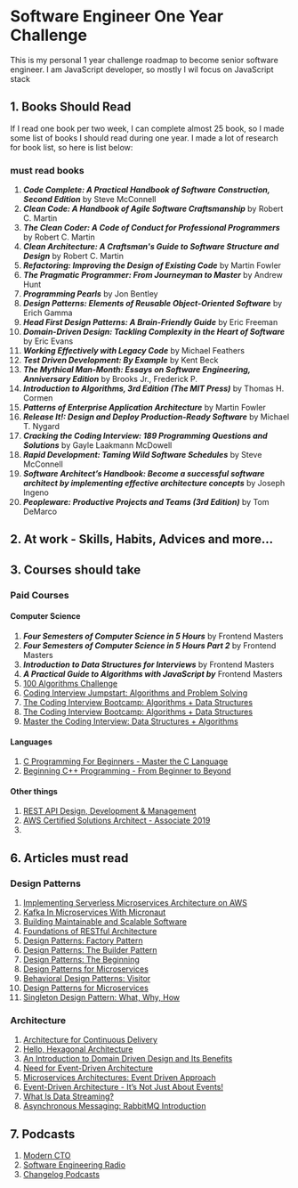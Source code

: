 # Software Engineer One Year Challenge
This is my personal 1 year challenge roadmap to become senior software engineer. I am JavaScript developer, so mostly I wil focus on JavaScript stack

## 1. Books Should Read
If I read one book per two week, I can complete almost 25 book, so I made some list of books I should read during one year. I made a lot of research for book list, so here is list below:
### must read books
1. ***Code Complete: A Practical Handbook of Software Construction, Second Edition***  by Steve McConnell
2. ***Clean Code: A Handbook of Agile Software Craftsmanship*** by Robert C. Martin
3. ***The Clean Coder: A Code of Conduct for Professional Programmers*** by Robert C. Martin
4. ***Clean Architecture: A Craftsman's Guide to Software Structure and Design*** by Robert C. Martin
5. ***Refactoring: Improving the Design of Existing Code*** by Martin Fowler
6. ***The Pragmatic Programmer: From Journeyman to Master*** by Andrew Hunt
7. ***Programming Pearls*** by Jon Bentley
8. ***Design Patterns: Elements of Reusable Object-Oriented Software*** by Erich Gamma
9. ***Head First Design Patterns: A Brain-Friendly Guide*** by Eric Freeman
10. ***Domain-Driven Design: Tackling Complexity in the Heart of Software*** by Eric Evans 
11. ***Working Effectively with Legacy Code*** by Michael Feathers 
12. ***Test Driven Development: By Example*** by Kent Beck
13. ***The Mythical Man-Month: Essays on Software Engineering, Anniversary Edition*** by Brooks Jr., Frederick P.
14. ***Introduction to Algorithms, 3rd Edition (The MIT Press)*** by Thomas H. Cormen
15. ***Patterns of Enterprise Application Architecture*** by Martin Fowler
16. ***Release It!: Design and Deploy Production-Ready Software*** by Michael T. Nygard
17. ***Cracking the Coding Interview: 189 Programming Questions and Solutions*** by Gayle Laakmann McDowell
18. ***Rapid Development: Taming Wild Software Schedules*** by Steve McConnell
19. ***Software Architect’s Handbook: Become a successful software architect by implementing effective architecture concepts*** by Joseph Ingeno
20. ***Peopleware: Productive Projects and Teams (3rd Edition)*** by Tom DeMarco


## 2. At work - Skills, Habits, Advices and more...


## 3. Courses should take

### Paid Courses

#### Computer Science 
1. ***Four Semesters of Computer Science in 5 Hours*** by Frontend Masters
2. ***Four Semesters of Computer Science in 5 Hours Part 2*** by Frontend Masters
3. ***Introduction to Data Structures for Interviews*** by Frontend Masters
4. ***A Practical Guide to Algorithms with JavaScript by*** Frontend Masters
5. [100 Algorithms Challenge](https://www.udemy.com/course/solid-principles-object-oriented-design-architecture/)
6. [Coding Interview Jumpstart: Algorithms and Problem Solving](https://www.udemy.com/course/coding-interview-jumpstart/)
7. [The Coding Interview Bootcamp: Algorithms + Data Structures](https://www.udemy.com/coding-interview-bootcamp-algorithms-and-data-structure/)
8. [The Coding Interview Bootcamp: Algorithms + Data Structures](https://www.udemy.com/coding-interview-bootcamp-algorithms-and-data-structure/)
9. [Master the Coding Interview: Data Structures + Algorithms](https://www.udemy.com/course/master-the-coding-interview-data-structures-algorithms/)

#### Languages

1. [C Programming For Beginners - Master the C Language](https://www.udemy.com/c-programming-for-beginners-/)
2. [Beginning C++ Programming - From Beginner to Beyond](https://www.udemy.com/beginning-c-plus-plus-programming/)

#### Other things
1. [REST API Design, Development & Management](https://www.udemy.com/rest-api/)
2. [AWS Certified Solutions Architect - Associate 2019](https://www.udemy.com/aws-certified-solutions-architect-associate/)
3. 

## 6. Articles must read

### Design Patterns
1. [Implementing Serverless Microservices Architecture on AWS](https://dzone.com/articles/implementing-serverless-microservices-architecture)
2. [Kafka In Microservices With Micronaut](https://dzone.com/articles/kafka-in-microservices-with-micronaut)
3. [Building Maintainable and Scalable Software](https://dzone.com/refcardz/design-patterns)
4. [Foundations of RESTful Architecture](https://dzone.com/refcardz/rest-foundations-restful?chapter=1)
5. [Design Patterns: Factory Pattern](https://dzone.com/articles/factory-pattern-2)
6. [Design Patterns: The Builder Pattern](https://dzone.com/articles/design-patterns-the-builder-pattern)
7. [Design Patterns: The Beginning](https://dzone.com/articles/design-patterns-thebeginning)
8. [Design Patterns for Microservices](https://dzone.com/articles/design-patterns-for-microservices-1)
9. [Behavioral Design Patterns: Visitor](https://dzone.com/articles/behavioural-design-patterns-visitor)
10. [Design Patterns for Microservices](https://dzone.com/articles/design-patterns-for-microservices)
11. [Singleton Design Pattern: What, Why, How](https://dzone.com/articles/singleton-design-pattern-what-when-why-how)

### Architecture
1. [Architecture for Continuous Delivery](https://dzone.com/articles/architecture-for-continuous-delivery)
2. [Hello, Hexagonal Architecture](https://dzone.com/articles/hello-hexagonal-architecture-1)
3. [An Introduction to Domain Driven Design and Its Benefits](https://dzone.com/articles/an-introduction-to-domain-driven-design-and-its-be)
4. [Need for Event-Driven Architecture](https://dzone.com/articles/need-for-event-driven-architecture)
5. [Microservices Architectures: Event Driven Approach](https://dzone.com/articles/microservices-architectures-event-driven-approach)
6. [Event-Driven Architecture - It’s Not Just About Events!](https://dzone.com/articles/its-not-just-about-events)
7. [What Is Data Streaming?](https://dzone.com/articles/what-is-data-streaming)
8. [Asynchronous Messaging: RabbitMQ Introduction](https://dzone.com/articles/asynchronous-messaging-rabbitmq-introduction)


## 7. Podcasts

1. [Modern CTO](https://moderncto.io/)
2. [Software Engineering Radio](https://www.se-radio.net/)
3. [Changelog Podcasts](https://changelog.com/podcasts)
